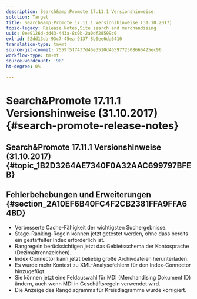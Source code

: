 ```yaml
---
description: Search&amp;Promote 17.11.1 Versionshinweise.
solution: Target
title: Search&amp;Promote 17.11.1 Versionshinweise (31.10.2017)
topic-legacy: Release Notes,Site search and merchandising
uuid: 0ee9126d-dd43-443a-8c9b-2a0df28599c0
exl-id: 52dd13da-93c7-45ea-9137-8b0ee6da6410
translation-type: tm+mt
source-git-commit: 7559f5f7437d46e3510d4659772308666425ec96
workflow-type: tm+mt
source-wordcount: '98'
ht-degree: 0%

---
```


# Search&amp;Promote 17.11.1 Versionshinweise (31.10.2017){#search-promote-release-notes}

## Search&amp;Promote 17.11.1 Versionshinweise (31.10.2017) {#topic_1B2D3264AE7340F0A32AAC699797BFEB}

## Fehlerbehebungen und Erweiterungen {#section_2A10EF6B40FC4F2CB2381FFA9FFA64BD}

* Verbesserte Cache-Fähigkeit der wichtigsten Suchergebnisse.
* Stage-Ranking-Regeln können jetzt getestet werden, ohne dass bereits ein gestaffelter Index erforderlich ist.
* Rangregeln berücksichtigen jetzt das Gebietsschema der Kontosprache (Dezimaltrennzeichen).
* Index Connector kann jetzt beliebig große Archivdateien herunterladen.
* Es wurde mehr Kontext zu XML-Analysefehlern für den Index-Connector hinzugefügt.
* Sie können jetzt eine Feldauswahl für MDI (Merchandising Dokument ID) ändern, auch wenn MDI in Geschäftsregeln verwendet wird.
* Die Anzeige des Rangdiagramms für Kreisdiagramme wurde korrigiert.

